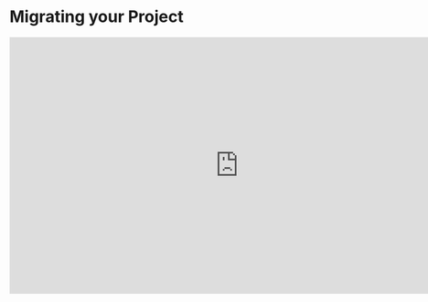 # Migrating your Project

<iframe width="800" height="450" src="https://www.youtube.com/embed/Z_OPdQ0l6-k?rel=0" frameborder="0" allow="accelerometer; autoplay; clipboard-write; encrypted-media; gyroscope; picture-in-picture" allowfullscreen=""></iframe>